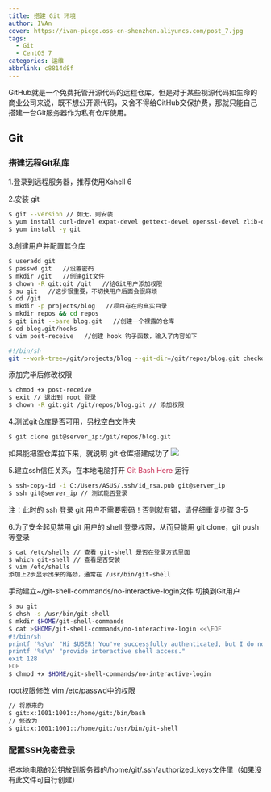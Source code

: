 ```yaml
---
title: 搭建 Git 环境
author: IVAn
cover: https://ivan-picgo.oss-cn-shenzhen.aliyuncs.com/post_7.jpg
tags:
  - Git
  - CentOS 7
categories: 运维
abbrlink: c8814d8f
---
```

GitHub就是一个免费托管开源代码的远程仓库。但是对于某些视源代码如生命的商业公司来说，既不想公开源代码，又舍不得给GitHub交保护费，那就只能自己搭建一台Git服务器作为私有仓库使用。

## Git 

### 搭建远程Git私库
  1.登录到远程服务器，推荐使用Xshell 6

  2.安装 git
  ``` bash
  $ git --version // 如无，则安装
  $ yum install curl-devel expat-devel gettext-devel openssl-devel zlib-devel perl-devel
  $ yum install -y git
  ```

  3.创建用户并配置其仓库
  ``` bash
  $ useradd git
  $ passwd git   //设置密码
  $ mkdir /git   //创建git文件
  $ chown -R git:git /git   //给Git用户添加权限
  $ su git   //这步很重要，不切换用户后面会很麻烦
  $ cd /git
  $ mkdir -p projects/blog   //项目存在的真实目录
  $ mkdir repos && cd repos
  $ git init --bare blog.git   //创建一个裸露的仓库
  $ cd blog.git/hooks
  $ vim post-receive   //创建 hook 钩子函数，输入了内容如下
  ```
  ``` bash
  #!/bin/sh
  git --work-tree=/git/projects/blog --git-dir=/git/repos/blog.git checkout -f
  ```
  添加完毕后修改权限
  ``` bash
  $ chmod +x post-receive
  $ exit // 退出到 root 登录
  $ chown -R git:git /git/repos/blog.git // 添加权限
  ```

  4.测试git仓库是否可用，另找空白文件夹
  ``` bash
  $ git clone git@server_ip:/git/repos/blog.git
  ```
  如果能把空仓库拉下来，就说明 git 仓库搭建成功了
  ![](http://blog.famuzhe.cn/yunwei/git/c8814d8f/git1.jpg)
 
  5.建立ssh信任关系，在本地电脑打开 <font color=#c7254e>Git Bash Here</font> 运行
  ``` bash
  $ ssh-copy-id -i C:/Users/ASUS/.ssh/id_rsa.pub git@server_ip
  $ ssh git@server_ip // 测试能否登录
  ```
  注：此时的 ssh 登录 git 用户不需要密码！否则就有错，请仔细重复步骤 3-5

  6.为了安全起见禁用 git 用户的 shell 登录权限，从而只能用 git clone，git push 等登录

  ``` bash
  $ cat /etc/shells // 查看 git-shell 是否在登录方式里面
  $ which git-shell // 查看是否安装
  $ vim /etc/shells
  添加上2步显示出来的路劲，通常在 /usr/bin/git-shell
  ```

    
  手动建立~/git-shell-commands/no-interactive-login文件
  切换到Git用户

  ``` bash
  $ su git
  $ chsh -s /usr/bin/git-shell
  $ mkdir $HOME/git-shell-commands
  $ cat >$HOME/git-shell-commands/no-interactive-login <<\EOF
  #!/bin/sh
  printf '%s\n' "Hi $USER! You've successfully authenticated, but I do not"
  printf '%s\n' "provide interactive shell access."
  exit 128
  EOF
  $ chmod +x $HOME/git-shell-commands/no-interactive-login
  ```

  root权限修改 vim /etc/passwd中的权限

  ``` bash
  // 将原来的
  $ git:x:1001:1001::/home/git:/bin/bash
  // 修改为
  $ git:x:1001:1001::/home/git:/usr/bin/git-shell
  ```


### 配置SSH免密登录
把本地电脑的公钥放到服务器的/home/git/.ssh/authorized_keys文件里（如果没有此文件可自行创建）
